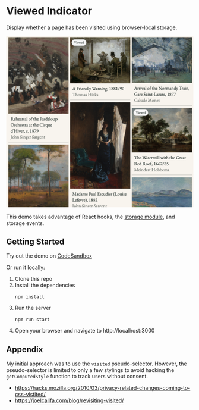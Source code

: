 # Viewed Indicator

Display whether a page has been visited using browser-local storage.

<img src="./screenshots/viewed.png" width="600px">

This demo takes advantage of React hooks, the [storage module](https://developer.mozilla.org/en-US/docs/Web/API/Storage), and storage events.

## Getting Started

Try out the demo on [CodeSandbox](https://codesandbox.io/p/github/jocmp/viewed-indicator/main)

Or run it locally:

1. Clone this repo
2. Install the dependencies
   ```
   npm install
   ```
3. Run the server
   ```
   npm run start
   ```
4. Open your browser and navigate to http://localhost:3000

## Appendix

My initial approach was to use the `visited` pseudo-selector. However, the pseudo-selector is limited to only a few stylings
to avoid hacking the `getComputedStyle` function to track users without consent.

- https://hacks.mozilla.org/2010/03/privacy-related-changes-coming-to-css-vistited/
- https://joelcalifa.com/blog/revisiting-visited/
